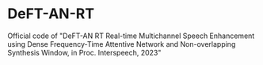 # DeFT-AN-RT
Official code of "DeFT-AN RT Real-time Multichannel Speech Enhancement using Dense Frequency-Time Attentive Network and Non-overlapping Synthesis Window, in Proc. Interspeech, 2023"
